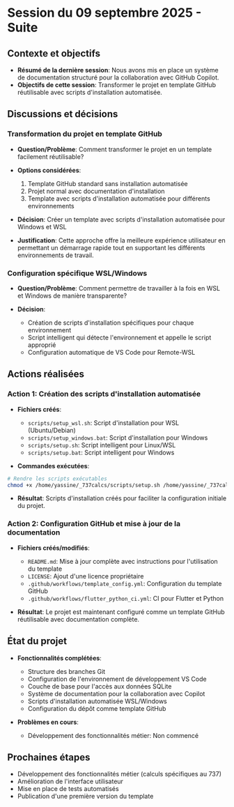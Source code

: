 # Session du 09 septembre 2025 - Suite

## Contexte et objectifs

- **Résumé de la dernière session**: Nous avons mis en place un système de documentation structuré pour la collaboration avec GitHub Copilot.
- **Objectifs de cette session**: Transformer le projet en template GitHub réutilisable avec scripts d'installation automatisée.

## Discussions et décisions

### Transformation du projet en template GitHub

- **Question/Problème**: Comment transformer le projet en un template facilement réutilisable?

- **Options considérées**:
  1. Template GitHub standard sans installation automatisée
  2. Projet normal avec documentation d'installation
  3. Template avec scripts d'installation automatisée pour différents environnements

- **Décision**: Créer un template avec scripts d'installation automatisée pour Windows et WSL

- **Justification**: Cette approche offre la meilleure expérience utilisateur en permettant un démarrage rapide tout en supportant les différents environnements de travail.

### Configuration spécifique WSL/Windows

- **Question/Problème**: Comment permettre de travailler à la fois en WSL et Windows de manière transparente?

- **Décision**:

  - Création de scripts d'installation spécifiques pour chaque environnement
  - Script intelligent qui détecte l'environnement et appelle le script approprié
  - Configuration automatique de VS Code pour Remote-WSL

## Actions réalisées

### Action 1: Création des scripts d'installation automatisée

- **Fichiers créés**:
  - `scripts/setup_wsl.sh`: Script d'installation pour WSL (Ubuntu/Debian)
  - `scripts/setup_windows.bat`: Script d'installation pour Windows
  - `scripts/setup.sh`: Script intelligent pour Linux/WSL
  - `scripts/setup.bat`: Script intelligent pour Windows

- **Commandes exécutées**:

```bash
# Rendre les scripts exécutables
chmod +x /home/yassine/_737calcs/scripts/setup.sh /home/yassine/_737calcs/scripts/setup_wsl.sh
```

- **Résultat**: Scripts d'installation créés pour faciliter la configuration initiale du projet.

### Action 2: Configuration GitHub et mise à jour de la documentation

- **Fichiers créés/modifiés**:
  - `README.md`: Mise à jour complète avec instructions pour l'utilisation du template
  - `LICENSE`: Ajout d'une licence propriétaire
  - `.github/workflows/template_config.yml`: Configuration du template GitHub
  - `.github/workflows/flutter_python_ci.yml`: CI pour Flutter et Python

- **Résultat**: Le projet est maintenant configuré comme un template GitHub réutilisable avec documentation complète.

## État du projet

- **Fonctionnalités complétées**:
  - Structure des branches Git
  - Configuration de l'environnement de développement VS Code
  - Couche de base pour l'accès aux données SQLite
  - Système de documentation pour la collaboration avec Copilot
  - Scripts d'installation automatisée WSL/Windows
  - Configuration du dépôt comme template GitHub

- **Problèmes en cours**:
  - Développement des fonctionnalités métier: Non commencé

## Prochaines étapes

- Développement des fonctionnalités métier (calculs spécifiques au 737)
- Amélioration de l'interface utilisateur
- Mise en place de tests automatisés
- Publication d'une première version du template
